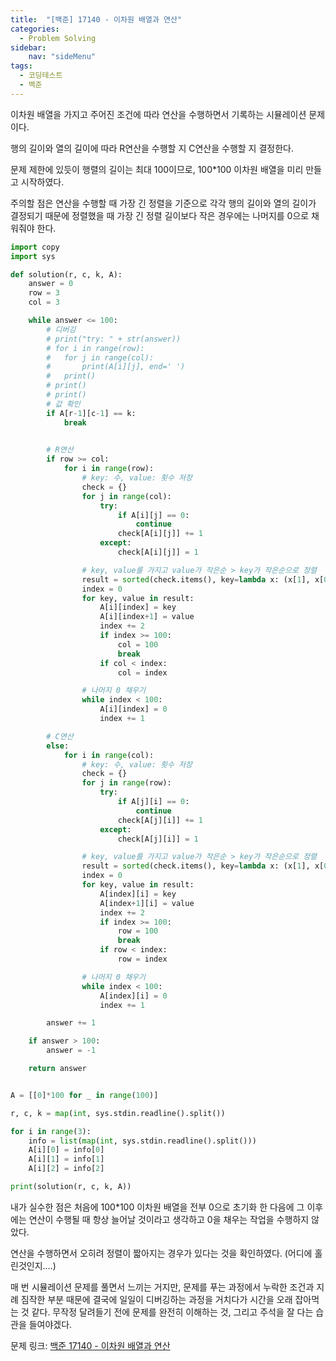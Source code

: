 ```yaml
---
title:  "[백준] 17140 - 이차원 배열과 연산"
categories: 
  - Problem Solving
sidebar:
    nav: "sideMenu"
tags:
  - 코딩테스트
  - 백준
---
```

이차원 배열을 가지고 주어진 조건에 따라 연산을 수행하면서 기록하는 시뮬레이션 문제이다.

행의 길이와 열의 길이에 따라 R연산을 수행할 지 C연산을 수행할 지 결정한다.

문제 제한에 있듯이 행렬의 길이는 최대 100이므로, 100*100 이차원 배열을 미리 만들고 시작하였다.

주의할 점은 연산을 수행할 때 가장 긴 정렬을 기준으로 각각 행의 길이와 열의 길이가 결정되기 때문에 정렬했을 때 가장 긴 정렬 길이보다 작은 경우에는 나머지를 0으로 채워줘야 한다.

```python
import copy
import sys

def solution(r, c, k, A):
    answer = 0
    row = 3
    col = 3

    while answer <= 100:
        # 디버깅
        # print("try: " + str(answer))
        # for i in range(row):
        # 	for j in range(col):
        # 		print(A[i][j], end=' ')
        # 	print()
        # print()
        # print()
        # 값 확인
        if A[r-1][c-1] == k:
            break
		

        # R연산
        if row >= col:
            for i in range(row):
                # key: 수, value: 횟수 저장
                check = {}
                for j in range(col):
                    try:
                        if A[i][j] == 0:
                            continue
                        check[A[i][j]] += 1
                    except:
                        check[A[i][j]] = 1

                # key, value를 가지고 value가 작은순 > key가 작은순으로 정렬
                result = sorted(check.items(), key=lambda x: (x[1], x[0]))
                index = 0
                for key, value in result:
                    A[i][index] = key
                    A[i][index+1] = value
                    index += 2
                    if index >= 100:
                        col = 100
                        break
                    if col < index:
                        col = index

                # 나머지 0 채우기
                while index < 100:
                    A[i][index] = 0
                    index += 1

        # C연산
        else:
            for i in range(col):
                # key: 수, value: 횟수 저장
                check = {}
                for j in range(row):
                    try:
                        if A[j][i] == 0:
                            continue
                        check[A[j][i]] += 1
                    except:
                        check[A[j][i]] = 1

                # key, value를 가지고 value가 작은순 > key가 작은순으로 정렬
                result = sorted(check.items(), key=lambda x: (x[1], x[0]))
                index = 0
                for key, value in result:
                    A[index][i] = key
                    A[index+1][i] = value
                    index += 2
                    if index >= 100:
                        row = 100
                        break
                    if row < index:
                        row = index	

                # 나머지 0 채우기
                while index < 100:
                    A[index][i] = 0
                    index += 1						

        answer += 1

    if answer > 100:
        answer = -1

    return answer


A = [[0]*100 for _ in range(100)]

r, c, k = map(int, sys.stdin.readline().split())

for i in range(3):
    info = list(map(int, sys.stdin.readline().split()))
    A[i][0] = info[0]
    A[i][1] = info[1]
    A[i][2] = info[2]

print(solution(r, c, k, A))
```

내가 실수한 점은 처음에 100*100 이차원 배열을 전부 0으로 초기화 한 다음에 그 이후에는 연산이 수행될 때 항상 늘어날 것이라고 생각하고 0을 채우는 작업을 수행하지 않았다.

연산을 수행하면서 오히려 정렬이 짧아지는 경우가 있다는 것을 확인하였다. (어디에 홀린것인지....)

매 번 시뮬레이션 문제를 풀면서 느끼는 거지만, 문제를 푸는 과정에서 누락한 조건과 지례 짐작한 부분 때문에 결국에 일일이 디버깅하는 과정을 거치다가 시간을 오래 잡아먹는 것 같다. 
무작정 달려들기 전에 문제를 완전히 이해하는 것, 그리고 주석을 잘 다는 습관을 들여야겠다.


문제 링크: [백준 17140 - 이차원 배열과 연산][백준 17140 - 이차원 배열과 연산]

[백준 17140 - 이차원 배열과 연산]: https://www.acmicpc.net/problem/17140